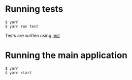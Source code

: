 # Running tests

```
$ yarn
$ yarn run test
```

Tests are written using [jest](https://jestjs.io/)

# Running the main application

```
$ yarn
$ yarn start
```
